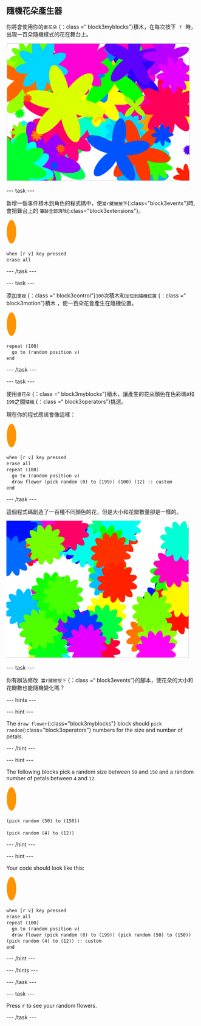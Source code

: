 ## 隨機花朵產生器

你將會使用你的`畫花朵` {：class =“ block3myblocks”}積木，在每次按下<kbd> r </kbd>時，出現一百朵隨機樣式的花在舞台上。

![random flowers](images/flower-random.png)

\--- task \---

新增一個事件積木到角色的程式碼中，使`當r鍵被按下`{:class="block3events"}時, 會把舞台上的 `筆跡全部清除`{:class="block3extensions"}。

![flower sprite](images/flower-sprite.png)

```blocks3
when [r v] key pressed
erase all
```

\--- /task \---

\--- task \---

添加`重複` {：class =“ block3control”}` 100 `次積木和`定位到隨機位置` {：class =“ block3motion”}積木 ，使一百朵花會產生在隨機位置。

![flower sprite](images/flower-sprite.png)

```blocks3
repeat (100)
  go to (random position v)
end
```

\--- /task \---

\--- task \---

使用`畫花朵` {：class =“ block3myblocks”}積木，讓產生的花朵顏色在色彩碼` 0 `和` 199 `之間`隨機` {：class =“ block3operators”}挑選。

現在你的程式應該會像這樣：

![flower sprite](images/flower-sprite.png)

```blocks3
when [r v] key pressed
erase all
repeat (100) 
  go to (random position v)
  draw flower (pick random (0) to (199)) (100) (12) :: custom
end
```

\--- /task \---

這個程式碼創造了一百種不同顏色的花，但是大小和花瓣數量卻是一樣的。

![flowers just with random colours](images/flower-random-colour.png)

\--- task \---

你有辦法修改` 當r鍵被按下` {：class =“ block3events”}的腳本，使花朵的大小和花瓣數也能隨機變化嗎？

\--- hints \---

\--- hint \---

The `draw flower`{:class="block3myblocks"} block should `pick random`{:class="block3operators"} numbers for the size and number of petals.

\--- /hint \---

\--- hint \---

The following blocks pick a random size between `50` and `150` and a random number of petals between `4` and `12`.

![flower sprite](images/flower-sprite.png)

```blocks3
(pick random (50) to (150))

(pick random (4) to (12))
```

\--- /hint \---

\--- hint \---

Your code should look like this:

![flower sprite](images/flower-sprite.png)

```blocks3
when [r v] key pressed
erase all
repeat (100) 
  go to (random position v)
  draw flower (pick random (0) to (199)) (pick random (50) to (150)) (pick random (4) to (12)) :: custom
end
```

\--- /hint \---

\--- /hints \---

\--- /task \---

\--- task \---

Press <kbd>r</kbd> to see your random flowers.

\--- /task \---